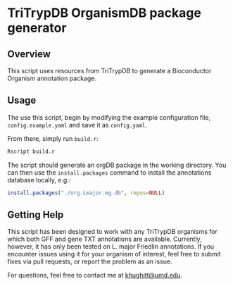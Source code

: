 TriTrypDB OrganismDB package generator
======================================

Overview
--------

This script uses resources from TriTrypDB to generate a Bioconductor Organism
annotation package. 

Usage
-----

The use this script, begin by modifying the example configuration file,
`config.example.yaml` and save it as `config.yaml`.

From there, simply run `build.r`:

```r
Rscript build.r
```

The script should generate an orgDB package in the working directory. You can
then use the `install.packages` command to install the annotations database
locally, e.g.:

```r
install.packages("./org.Lmajor.eg.db", repos=NULL)
```

Getting Help
------------

This script has been designed to work with any TriTrypDB organisms for
which both GFF and gene TXT annotations are available. Currently, however, it
has only been tested on L. major Friedlin annotations. If you encounter issues
using it for your organism of interest, feel free to submit fixes via pull
requests, or report the problem as an issue.

For questions, feel free to contact me at [khughitt@umd.edu](khughitt@umd.edu).


